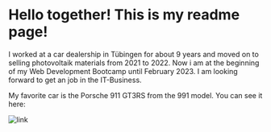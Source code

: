 # Hello together! This is my readme page!

I worked at a car dealership in Tübingen for about 9 years and moved on to selling photovoltaik materials from 2021 to 2022. 
Now i am at the beginning of my Web Development Bootcamp until February 2023. I am looking forward to get an job in the IT-Business.

My favorite car is the Porsche 911 GT3RS from the 991 model. You can see it here:

![link](https://dc.kyosho.com/media/catalog/product/cache/565e2e66b92886db835602310db16cb8/1/5/155066222_1.jpg)

